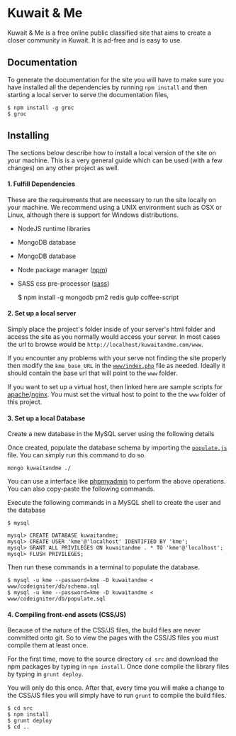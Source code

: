 Kuwait & Me
=============

Kuwait & Me is a free online public classified site that aims to create a closer community in Kuwait. It is ad-free and is easy to use.

Documentation
-------------
To generate the documentation for the site you will have to make sure you have installed all the dependencies by running `npm install` and then starting a local server to serve the documentation files,

    $ npm install -g groc
    $ groc


Installing
----------
The sections below describe how to install a local version of the site on your machine. This is a very general guide which can be used (with a few changes) on any other project as well.

#### 1. Fulfill Dependencies
These are the requirements that are necessary to run the site locally on your machine. We recommend using a UNIX environment such as OSX or Linux, although there is support for Windows distributions.
* NodeJS runtime libraries
* MongoDB database
* MongoDB database
* Node package manager ([npm](http://blog.npmjs.org/post/85484771375/how-to-install-npm))
* SASS css pre-processor ([sass](http://sass-lang.com/install))

    $ npm install -g mongodb pm2 redis gulp coffee-script

#### 2. Set up a local server
Simply place the project's folder inside of your server's html folder and access the site as you normally would access your server. In most cases the url to browse would be `http://localhost/kuwaitandme.com/www`.

If you encounter any problems with your serve not finding the site properly then modify the `kme_base_URL` in the [`www/index.php`](www/index.php) file as needed. Ideally it should contain the base url that will point to the `www` folder.

If you want to set up a virtual host, then linked here are sample scripts for [apache](src/conf/apache.conf)/[nginx](src/conf/nginx.conf). You must set the virtual host to point to the the `www` folder of this project.

#### 3. Set up a local Database
Create a new database in the MySQL server using the following details

Once created, populate the database schema by importing the [`populate.js`](server/db/populate.js) file. You can simply run this command to do so.

    mongo kuwaitandme ./

You can use a interface like [phpmyadmin](http://www.phpmyadmin.net/home_page/index.php) to perform the above operations. You can also copy-paste the following commands.

Execute the following commands in a MySQL shell to create the user and the database

    $ mysql

    mysql> CREATE DATABASE kuwaitandme;
    mysql> CREATE USER 'kme'@'localhost' IDENTIFIED BY 'kme';
    mysql> GRANT ALL PRIVILEGES ON kuwaitandme . * TO 'kme'@'localhost';
    mysql> FLUSH PRIVILEGES;

Then run these commands in a terminal to populate the database.

    $ mysql -u kme --password=kme -D kuwaitandme < www/codeigniter/db/schema.sql
    $ mysql -u kme --password=kme -D kuwaitandme < www/codeigniter/db/populate.sql


#### 4. Compiling front-end assets (CSS/JS)
Because of the nature of the CSS/JS files, the build files are never committed onto git. So to view the pages with the CSS/JS files you must compile them at least once.

For the first time, move to the source directory `cd src` and download the npm packages by typing in `npm install`. Once done compile the library files by typing in `grunt deploy`.

You will only do this once. After that, every time you will make a change to the CSS/JS files you will simply have to run `grunt` to compile the build files.

    $ cd src
    $ npm install
    $ grunt deploy
    $ cd ..
